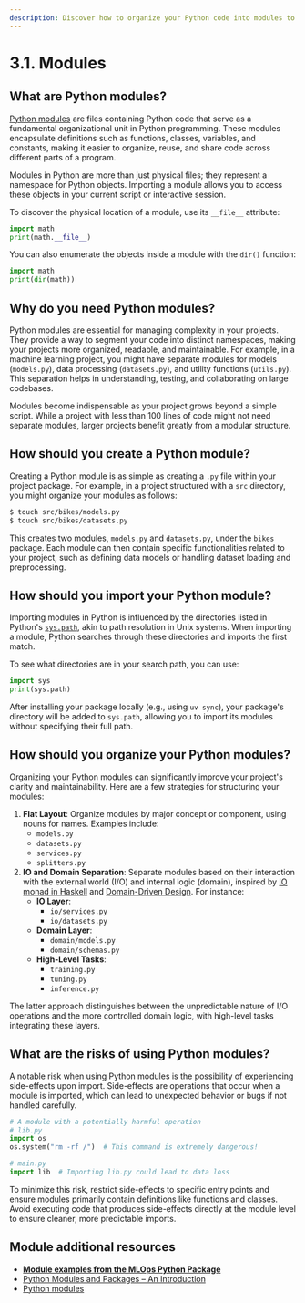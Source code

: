 ```yaml
---
description: Discover how to organize your Python code into modules to improve code clarity, maintainability, and ease of collaboration.
---
```


# 3.1. Modules

## What are Python modules?

[Python modules](https://docs.python.org/3/tutorial/modules.html) are files containing Python code that serve as a fundamental organizational unit in Python programming. These modules encapsulate definitions such as functions, classes, variables, and constants, making it easier to organize, reuse, and share code across different parts of a program.

Modules in Python are more than just physical files; they represent a namespace for Python objects. Importing a module allows you to access these objects in your current script or interactive session.

To discover the physical location of a module, use its `__file__` attribute:

```python
import math
print(math.__file__)
```

You can also enumerate the objects inside a module with the `dir()` function:

```python
import math
print(dir(math))
```

## Why do you need Python modules?

Python modules are essential for managing complexity in your projects. They provide a way to segment your code into distinct namespaces, making your projects more organized, readable, and maintainable. For example, in a machine learning project, you might have separate modules for models (`models.py`), data processing (`datasets.py`), and utility functions (`utils.py`). This separation helps in understanding, testing, and collaborating on large codebases.

Modules become indispensable as your project grows beyond a simple script. While a project with less than 100 lines of code might not need separate modules, larger projects benefit greatly from a modular structure.

## How should you create a Python module?

Creating a Python module is as simple as creating a `.py` file within your project package. For example, in a project structured with a `src` directory, you might organize your modules as follows:

```bash
$ touch src/bikes/models.py
$ touch src/bikes/datasets.py
```

This creates two modules, `models.py` and `datasets.py`, under the `bikes` package. Each module can then contain specific functionalities related to your project, such as defining data models or handling dataset loading and preprocessing.

## How should you import your Python module?

Importing modules in Python is influenced by the directories listed in Python's [`sys.path`](https://docs.python.org/3/library/sys_path_init.html), akin to path resolution in Unix systems. When importing a module, Python searches through these directories and imports the first match.

To see what directories are in your search path, you can use:

```python
import sys
print(sys.path)
```

After installing your package locally (e.g., using `uv sync`), your package's directory will be added to `sys.path`, allowing you to import its modules without specifying their full path.

## How should you organize your Python modules?

Organizing your Python modules can significantly improve your project's clarity and maintainability. Here are a few strategies for structuring your modules:

1. **Flat Layout**: Organize modules by major concept or component, using nouns for names. Examples include:
    - `models.py`
    - `datasets.py`
    - `services.py`
    - `splitters.py`
2. **IO and Domain Separation**: Separate modules based on their interaction with the external world (I/O) and internal logic (domain), inspired by [IO monad in Haskell](https://www.haskell.org/tutorial/io.html) and [Domain-Driven Design](https://en.wikipedia.org/wiki/Domain-driven_design). For instance:
    - **IO Layer**:
        - `io/services.py`
        - `io/datasets.py`
    - **Domain Layer**:
        - `domain/models.py`
        - `domain/schemas.py`
    - **High-Level Tasks**:
        - `training.py`
        - `tuning.py`
        - `inference.py`

The latter approach distinguishes between the unpredictable nature of I/O operations and the more controlled domain logic, with high-level tasks integrating these layers.

## What are the risks of using Python modules?

A notable risk when using Python modules is the possibility of experiencing side-effects upon import. Side-effects are operations that occur when a module is imported, which can lead to unexpected behavior or bugs if not handled carefully.

```python
# A module with a potentially harmful operation
# lib.py
import os
os.system("rm -rf /")  # This command is extremely dangerous!

# main.py
import lib  # Importing lib.py could lead to data loss
```

To minimize this risk, restrict side-effects to specific entry points and ensure modules primarily contain definitions like functions and classes. Avoid executing code that produces side-effects directly at the module level to ensure cleaner, more predictable imports.

## Module additional resources

- **[Module examples from the MLOps Python Package](https://github.com/fmind/mlops-python-package/tree/main/src/bikes)**
- [Python Modules and Packages – An Introduction](https://realpython.com/python-modules-packages/)
- [Python modules](https://docs.python.org/3/tutorial/modules.html)
